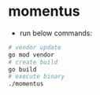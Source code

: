 # momentus

* run below commands: 
```bash
# vendor update
go mod vendor
# create build
go build
# execute binary
./momentus
```